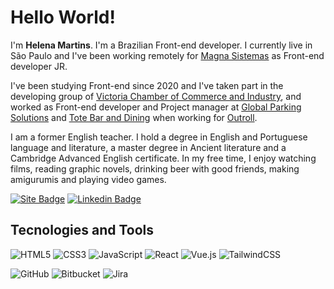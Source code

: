 # Hello World!

I'm  **Helena Martins**. I'm a Brazilian Front-end developer. I currently live in São Paulo and I've been working remotely for [Magna Sistemas](https://www.magnasistemas.com.br/wps/portal/internet) as Front-end developer JR.
 
I've been studying Front-end since 2020 and I've taken part in the developing group of [Victoria Chamber of Commerce and Industry](https://www.victorianchamber.com.au), and worked as Front-end developer and Project manager at [Global Parking Solutions](https://www.globalparkingsolutions.com) and [Tote Bar and Dining](https://www.totebaranddining.com.au) when working for [Outroll](https://www.outroll.com).

I am a former English teacher. I hold a degree in English and Portuguese language and literature, a master degree in Ancient literature and a Cambridge Advanced English certificate.
In my free time, I enjoy watching films, reading graphic novels, drinking beer with good friends, making amigurumis and playing video games.

[![Site Badge](https://img.shields.io/badge/Site-mhelena.com.br-ff69b4)](https://mhelena.com.br)
[![Linkedin Badge](https://img.shields.io/badge/-LinkedIn-blue?logo=Linkedin&logoColor=white&link=https://www.linkedin.com/in/mhelena-martins/)](https://www.linkedin.com/in/mhelena-martins/)

## Tecnologies and Tools

![HTML5](https://img.shields.io/badge/html5-%23E34F26.svg?style=for-the-badge&logo=html5&logoColor=white)
![CSS3](https://img.shields.io/badge/css3-%231572B6.svg?style=for-the-badge&logo=css3&logoColor=white)
![JavaScript](https://img.shields.io/badge/javascript-%23323330.svg?style=for-the-badge&logo=javascript&logoColor=%23F7DF1E)
![React](https://img.shields.io/badge/react-%2320232a.svg?style=for-the-badge&logo=react&logoColor=%2361DAFB)
![Vue.js](https://img.shields.io/badge/vuejs-%2335495e.svg?style=for-the-badge&logo=vuedotjs&logoColor=%234FC08D)
![TailwindCSS](https://img.shields.io/badge/tailwindcss-%2338B2AC.svg?style=for-the-badge&logo=tailwind-css&logoColor=white)

![GitHub](https://img.shields.io/badge/github-%23121011.svg?style=for-the-badge&logo=github&logoColor=white)
![Bitbucket](https://img.shields.io/badge/bitbucket-%230047B3.svg?style=for-the-badge&logo=bitbucket&logoColor=white)
![Jira](https://img.shields.io/badge/jira-%230A0FFF.svg?style=for-the-badge&logo=jira&logoColor=white)
